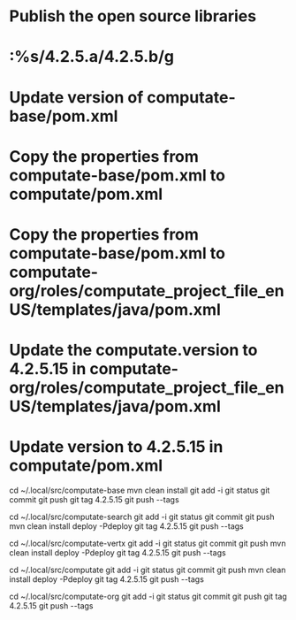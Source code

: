# Publish the open source libraries

# :%s/4.2.5.a/4.2.5.b/g

# Update version of computate-base/pom.xml
# Copy the properties from computate-base/pom.xml to computate/pom.xml
# Copy the properties from computate-base/pom.xml to computate-org/roles/computate_project_file_enUS/templates/java/pom.xml
# Update the computate.version to 4.2.5.15 in computate-org/roles/computate_project_file_enUS/templates/java/pom.xml
# Update version to 4.2.5.15 in computate/pom.xml

cd ~/.local/src/computate-base
mvn clean install
git add -i
git status
git commit
git push
git tag 4.2.5.15
git push --tags

cd ~/.local/src/computate-search
git add -i
git status
git commit
git push
mvn clean install deploy -Pdeploy
git tag 4.2.5.15
git push --tags

cd ~/.local/src/computate-vertx
git add -i
git status
git commit
git push
mvn clean install deploy -Pdeploy
git tag 4.2.5.15
git push --tags

cd ~/.local/src/computate
git add -i
git status
git commit
git push
mvn clean install deploy -Pdeploy
git tag 4.2.5.15
git push --tags

cd ~/.local/src/computate-org
git add -i
git status
git commit
git push
git tag 4.2.5.15
git push --tags

